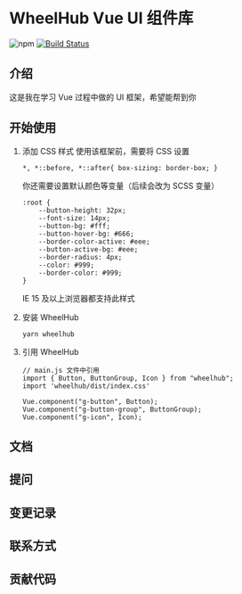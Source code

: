 # WheelHub Vue UI 组件库

![npm](https://img.shields.io/npm/v/wheelhub)
[![Build Status](https://travis-ci.com/Leslie-LiangGangwei/WheelHub.svg?branch=main)](https://travis-ci.com/Leslie-LiangGangwei/WheelHub)
## 介绍

这是我在学习 Vue 过程中做的 UI 框架，希望能帮到你

## 开始使用

1. 添加 CSS 样式 使用该框架前，需要将 CSS 设置

    ```
    *, *::before, *::after{ box-sizing: border-box; }
    ```

   你还需要设置默认颜色等变量（后续会改为 SCSS 变量）

    ```
    :root {
        --button-height: 32px;
        --font-size: 14px;
        --button-bg: #fff;                
        --button-hover-bg: #666;
        --border-color-active: #eee;
        --button-active-bg: #eee;
        --border-radius: 4px;
        --color: #999;
        --border-color: #999;
    }
    ```
   IE 15 及以上浏览器都支持此样式

2. 安装 WheelHub
    ```
    yarn wheelhub
    ```

3. 引用 WheelHub

   ```
   // main.js 文件中引用
   import { Button, ButtonGroup, Icon } from "wheelhub";
   import 'wheelhub/dist/index.css'
   
   Vue.component("g-button", Button);
   Vue.component("g-button-group", ButtonGroup);
   Vue.component("g-icon", Icon);
   ```

## 文档

## 提问

## 变更记录

## 联系方式

## 贡献代码
